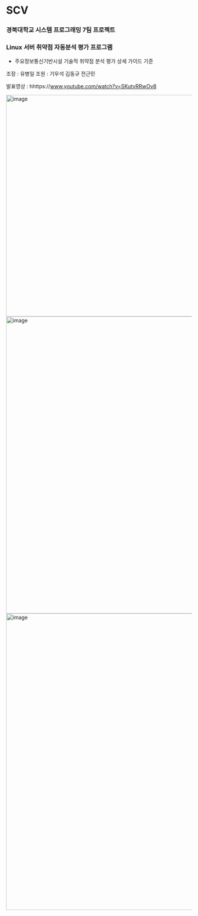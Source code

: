# SCV
### 경북대학교 시스템 프로그래밍 7팀 프로젝트 
### Linux 서버 취약점 자동분석 평가 프로그램 ###

- 주요정보통신기반시설 기술적 취약점 분석 평가 상세 가이드 기준

조장 : 유병일
조원 : 기우석 김동규 전근민

발표영상 : hhttps://www.youtube.com/watch?v=SKutvRRwOv8

<img width="599" alt="image" src="https://user-images.githubusercontent.com/75841024/159189806-d4d857fa-3934-435a-a8a5-fa6186de67a5.png">
<img width="803" alt="image" src="https://user-images.githubusercontent.com/75841024/159189814-c116940b-b618-4aba-8927-64f5abd213d8.png">
<img width="802" alt="image" src="https://user-images.githubusercontent.com/75841024/159189822-9232ad84-1a96-4820-95d8-598f8b4a2921.png">
